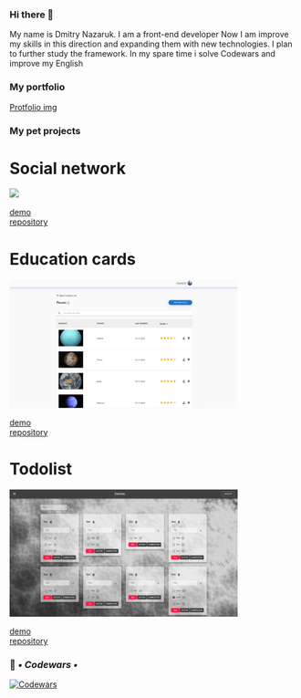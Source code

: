 ### Hi there 👋

My name is Dmitry Nazaruk. I am a front-end developer
Now I am improve my skills in this direction and expanding them with new technologies.
I plan to further study the framework. 
In my spare time i solve Codewars and improve my English

### My portfolio 

<a href="https://nazaruk-d.github.io/Portfolio/">Protfolio img</a>


### My pet projects

# Social network
<img width="400px" src="https://sun9-52.userapi.com/impg/UDsx5r08U4dZJfkR97kqI-P1rLGgaG17rMx3lg/0SCzfBxY_ss.jpg?size=2560x1419&quality=96&sign=e09b6f97ff4b33632da558ed6fab70be&type=album">

<a href="https://nazaruk-d.github.io/Social-network/">demo</a>  
<a href="https://github.com/Nazaruk-D/Social-network">repository</a>  

# Education cards
<img width="400px" src="https://github.com/Nazaruk-D/EducationCards/raw/main/src/common/assets/image/example.png">

<a href="https://nazaruk-d.github.io/EducationCards">demo</a>  
<a href="https://github.com/Nazaruk-D/EducationCards">repository</a>  

# Todolist
<img width="400px" src="https://github.com/Nazaruk-D/ToDoList/raw/main/src/common/assets/png/Todolist.png">

<a href="https://nazaruk-d.github.io/ToDoList/">demo</a>  
<a href="https://github.com/Nazaruk-D/ToDoList">repository</a> 



### 🔧 ***• Codewars •***
[![Codewars](https://www.codewars.com/users/Nazaruk-D/badges/large)](https://www.codewars.com/users/Nazaruk-D)

<!--
**Nazaruk-D/Nazaruk-D** is a ✨ _special_ ✨ repository because its `README.md` (this file) appears on your GitHub profile.

Here are some ideas to get you started:

- 🔭 I’m currently working on ...
- 🌱 I’m currently learning ...
- 👯 I’m looking to collaborate on ...
- 🤔 I’m looking for help with ...
- 💬 Ask me about ...
- 📫 How to reach me: ...
- 😄 Pronouns: ...
- ⚡ Fun fact: ...
-->
